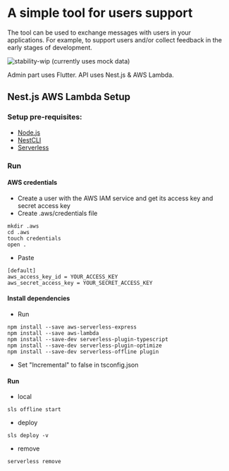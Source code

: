 # A simple tool for users support

The tool can be used to exchange messages with users in your applications. For example, to support users and/or collect feedback in the early stages of development.

![stability-wip](https://img.shields.io/badge/stability-work_in_progress-lightgrey.svg)
(currently uses mock data)

Admin part uses Flutter. API uses Nest.js & AWS Lambda.

## Nest.js AWS Lambda Setup

### Setup pre-requisites:
* [Node.js](https://nodejs.org/en/)
* [NestCLI](https://docs.nestjs.com/cli/overview)
* [Serverless](https://www.serverless.com/framework/docs/providers/aws/guide/installation/)

### Run

#### AWS credentials
* Create a user with the AWS IAM service and get its access key and secret access key
* Create .aws/credentials file
```text
mkdir .aws
cd .aws
touch credentials
open .
```
* Paste
```text
[default]
aws_access_key_id = YOUR_ACCESS_KEY
aws_secret_access_key = YOUR_SECRET_ACCESS_KEY
```
#### Install dependencies
* Run
```text
npm install --save aws-serverless-express
npm install --save aws-lambda
npm install --save-dev serverless-plugin-typescript
npm install --save-dev serverless-plugin-optimize
npm install --save-dev serverless-offline plugin
```
* Set "Incremental" to false in tsconfig.json
#### Run
* local
```text
sls offline start
```
* deploy
```text
sls deploy -v
```
* remove
```text
serverless remove
```



